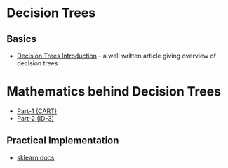 # Decision Trees

## Basics
- [Decision Trees Introduction](https://towardsdatascience.com/decision-trees-in-machine-learning-641b9c4e8052) - a well written article giving overview of decision trees

# Mathematics behind Decision Trees
- [Part-1 (CART)](https://medium.com/@ankitnitjsr13/math-behind-decision-tree-algorithm-2aa398561d6d)
- [Part-2 (ID-3)](https://medium.com/@ankitnitjsr13/decision-tree-algorithm-id3-d512db495c90)

## Practical Implementation
- [sklearn docs](https://scikit-learn.org/stable/modules/tree.html)
